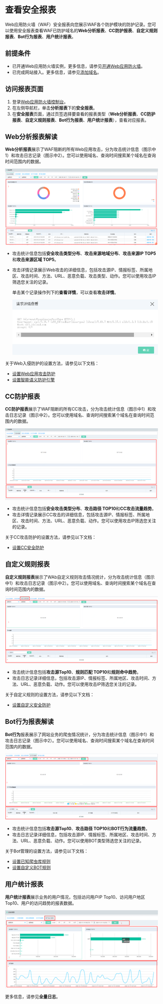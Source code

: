 # 查看安全报表

Web应用防火墙（WAF）安全报表向您展示WAF各个防护模块的防护记录。您可以使用安全报表查看WAF已防护域名的**Web分析报表**、**CC防护报表**、**自定义规则报表**、**Bot行为报表**、**用户统计报表**。

## 前提条件

- 已开通Web应用防火墙实例，更多信息，请参见[开通Web应用防火墙](https://docs.jdcloud.com/cn/web-application-firewall/purchase-process)。
- 已完成网站接入。更多信息，请参见[添加域名](https://docs.jdcloud.com/cn/web-application-firewall/step-1)。

## 访问报表页面

1. 登录[Web应用防火墙控制台](https://cloudwaf-console.jdcloud.com/overview/business)。
2. 在左侧导航栏，单击**分析报表**下的**安全报表**。
3. 在**安全报表**页面，通过页签选择要查看的报表类型（**Web分析报表**、**CC防护报表**、**自定义规则报表**、**Bot行为报表**、**用户统计报表**），查看对应报表。

## Web分析报表解读

**Web分析报表**展示了WAF阻断的所有Web应用攻击，分为攻击统计信息（图示中1）和攻击日志记录（图示中2）。您可以使用域名、查询时间搜索某个域名在查询时间范围内的数据。

![image](../../../../image/WAF/statistics-image/9.Security-Report.png)

- 攻击统计信息包括**安全攻击类型分布**、**攻击来源地域分布**、**攻击来源IP TOP5**和**攻击来源区域 TOP5**。

- 攻击详情记录展示Web攻击的详细信息，包括攻击源IP、情报标签、所属地区、攻击时间、方法、URL、恶意负载、攻击类型、动作。您可以使用攻击IP筛选您关注的记录。

  单击某个记录操作列下的**查看详情**，可以查看**攻击详情**。

  ![image](../../../../image/WAF/statistics-image/10.Attect-Detail.png)

关于Web入侵防护的设置方法，请参见以下文档：

- [设置Web应用攻击防护](https://docs.jdcloud.com/cn/web-application-firewall/web-application-firewall-engine)
- [设置智能语义防护引擎](https://docs.jdcloud.com/cn/web-application-firewall/intelligent-semantics-protection-engine)



## CC防护报表

**CC防护报表**展示了WAF阻断的所有CC攻击，分为攻击统计信息（图示中1）和攻击日志记录（图示中2）。您可以使用域名、查询时间搜索某个域名在查询时间范围内的数据。

![image](../../../../image/WAF/statistics-image/11.CC-Report.png)

- 攻击统计信息包括**安全攻击类型分布**、**攻击路径 TOP10**和**CC攻击流量趋势**。
- 攻击详情记录展示CC攻击的详细信息，包括攻击源IP、情报标签、所属地区、攻击时间、方法、URL、恶意负载、动作。您可以使用攻击IP筛选您关注的记录。

关于CC攻击防护的设置方法，请参见以下文档：

- [设置CC安全防护](https://docs.jdcloud.com/cn/web-application-firewall/set-up-safety-protection)



## 自定义规则报表

**自定义规则报表**展示了WAb自定义规则攻击情况统计，分为攻击统计信息（图示中1）和攻击日志记录（图示中2）。您可以使用域名、查询时间搜索某个域名在查询时间范围内的数据。

![image](../../../../image/WAF/statistics-image/16.Custom-Report.png)

- 攻击统计信息包括**攻击源Top10**、**规则匹配 TOP10**和**规则命中趋势**。
- 攻击日志记录详细信息，包括攻击源IP、情报标签、所属地区、攻击时间、方法、URL、恶意负载、动作。您可以使用攻击IP筛选您关注的记录。

关于自定义规则的设置方法，请参见以下文档：

- [设置自定义安全防护](https://docs.jdcloud.com/cn/web-application-firewall/set-up-custom-protection)



## Bot行为报表解读

**Bot行为**报表展示了网站业务的爬虫情况统计，分为攻击统计信息（图示中1）和攻击日志记录（图示中2）。您可以使用域名、查询时间搜索某个域名在查询时间范围内的数据。

![image](../../../../image/WAF/statistics-image/14.Bot-Report.png)

- 攻击统计信息包括**攻击源Top10**、**攻击路径 TOP10**和**BOT行为流量趋势**。
- 攻击日志记录详细信息，包括攻击源IP、情报标签、所属地区、攻击时间、方法、URL、恶意负载、动作。您可以使用BOT类型筛选您关注的记录。

关于Bot管理的设置方法，请参见以下文档：

- [设置已知爬虫库规则](https://docs.jdcloud.com/cn/web-application-firewall/set-up-known-crawler-rules)
- [设置自定义BOT规则](https://docs.jdcloud.com/cn/web-application-firewall/set-up-custom-bot-rules-currency)



## 用户统计报表

**用户统计报表**展示业务的用户情况，包括访问用户IP Top10、访问用户地区Top10、用户的访问趋势的报表数据。

![image](../../../../image/WAF/statistics-image/15.User-Report.png)

更多信息，请参见**全量日志**。

